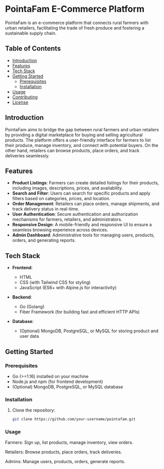 # PointaFam E-Commerce Platform

PointaFam is an e-commerce platform that connects rural farmers with urban retailers, facilitating the trade of fresh produce and fostering a sustainable supply chain.

## Table of Contents

- [Introduction](#introduction)
- [Features](#features)
- [Tech Stack](#tech-stack)
- [Getting Started](#getting-started)
  - [Prerequisites](#prerequisites)
  - [Installation](#installation)
- [Usage](#usage)
- [Contributing](#contributing)
- [License](#license)

## Introduction

PointaFam aims to bridge the gap between rural farmers and urban retailers by providing a digital marketplace for buying and selling agricultural products. The platform offers a user-friendly interface for farmers to list their produce, manage inventory, and connect with potential buyers. On the other hand, retailers can browse products, place orders, and track deliveries seamlessly.

## Features

- **Product Listings**: Farmers can create detailed listings for their products, including images, descriptions, prices, and availability.
- **Search and Filter**: Users can search for specific products and apply filters based on categories, prices, and location.
- **Order Management**: Retailers can place orders, manage shipments, and track delivery status in real-time.
- **User Authentication**: Secure authentication and authorization mechanisms for farmers, retailers, and administrators.
- **Responsive Design**: A mobile-friendly and responsive UI to ensure a seamless browsing experience across devices.
- **Admin Dashboard**: Administrative tools for managing users, products, orders, and generating reports.

## Tech Stack

- **Frontend**:
  - HTML
  - CSS (with Tailwind CSS for styling)
  - JavaScript (ES6+ with Alpine.js for interactivity)

- **Backend**:
  - Go (Golang)
  - Fiber Framework (for building fast and efficient HTTP APIs)

- **Database**:
  - (Optional) MongoDB, PostgreSQL, or MySQL for storing product and user data

## Getting Started

### Prerequisites

- Go (>=1.16) installed on your machine
- Node.js and npm (for frontend development)
- (Optional) MongoDB, PostgreSQL, or MySQL database

### Installation

1. Clone the repository:

   ```bash
   git clone https://github.com/your-username/pointafam.git

### Usage

Farmers: Sign up, list products, manage inventory, view orders.

Retailers: Browse products, place orders, track deliveries.

Admins: Manage users, products, orders, generate reports.
